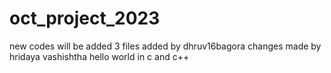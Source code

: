 # oct_project_2023
new codes will be added 
3 files added by dhruv16bagora
changes made by hridaya vashishtha
hello world in c and c++
